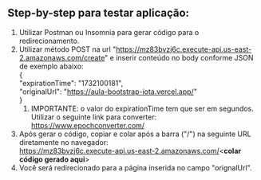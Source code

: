 ## Step-by-step para testar aplicação:  
1. Utilizar Postman ou Insomnia para gerar código para o redirecionamento.
2. Utilizar método POST na url "https://mz83bvzj6c.execute-api.us-east-2.amazonaws.com/create" e inserir conteúdo no body conforme JSON de exemplo abaixo:  
     {  
          "expirationTime": "1732100181",  
          "originalUrl": "https://aula-bootstrap-iota.vercel.app/"  
     }
   1. IMPORTANTE: o valor do expirationTime tem que ser em segundos. Utilizar o seguinte link para converter: https://www.epochconverter.com/
4. Após gerar o código, copiar e colar após a barra ("/") na seguinte URL diretamente no navegador:  
https://mz83bvzj6c.execute-api.us-east-2.amazonaws.com/<**colar código gerado aqui**>
5. Você será redirecionado para a página inserida no campo "orignalUrl".
